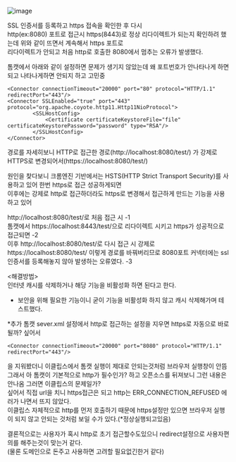 ![image](https://github.com/2nho/personal-study/assets/97571604/93d23963-f939-448b-a955-06e024f6a592)

SSL 인증서를 등록하고 https 접속을 확인한 후 다시  
http(ex:8080) 포트로 접근시 https(8443)로 정상 리다이렉트가 되는지 확인하려 했는데 위와 같이 뜨면서 계속해서 https 포트로  
리다이렉트가 안되고 처음 http로 호출한 8080에서 멈추는 오류가 발생했다.

톰캣에서 아래와 같이 설정하면 문제가 생기지 않았는데 왜 포트번호가 안나타나게 하면 되고 나타나게하면 안되지 하고 고민중
```
<Connector connectionTimeout="20000" port="80" protocol="HTTP/1.1" redirectPort="443"/>  
<Connector SSLEnabled="true" port="443" protocol="org.apache.coyote.http11.Http11NioProtocol">  
        <SSLHostConfig>  
            <Certificate certificateKeystoreFile="file" certificateKeystorePassword="password" type="RSA"/>  
        </SSLHostConfig>  
</Connector>
```
경로를 자세히보니 HTTP로 접근한 경로(http://localhost:8080/test/) 가 강제로 HTTPS로 변경되어서(https://localhost:8080/test/)    
  
원인을 찾다보니 크롬엔진 기반에서는 HSTS(HTTP Strict Transport Security)를 사용하고 있어 한번 https로 접근 성공하게되면   
이후에는 강제로 http로 접근하더라도 https로 변경해서 접근하게 만드는 기능을 사용하고 있어     

http://localhost:8080/test/로 처음 접근 시    -1  
톰캣에서 https://localhost:8443/test/으로 리다이렉트 시키고 https가 성공적으로 접근되면    -2  
이후 http://localhost:8080/test/로 다시 접근 시 강제로 https://localhost:8080/test/ 이렇게 경로를 바꿔버리므로  8080포트 커넥터에는 ssl인증서를 등록해놓지 않아 발생하는 오류였다.  -3

<해결방법>  
인터넷 캐시를 삭제하거나 해당 기능을 비활성화 하면 된다고 한다.  
- 보안을 위해 필요한 기능이니 굳이 기능을 비활성화 하지 않고 캐시 삭제해가며 테스트했다.



*추가 
톰캣 sever.xml 설정에서 http로 접근하는 설정을 지우면 https로 자동으로 바로 될까? 싶어서 
```
<Connector connectionTimeout="20000" port="8080" protocol="HTTP/1.1" redirectPort="443"/>
```
을 지워봤더니 이클립스에서 톰캣 실행이 제대로 안되는것처럼 브라우저 실행창이 안뜸  
그래서 아 톰캣이 기본적으로 http가 필수인가? 하고 오픈소스를 뒤져보니 그런 내용은 안나옴 그러면 이클립스의 문제일가?    
싶어서 직접 url을 치니 https접근은 되고 http는 ERR_CONNECTION_REFUSED 에러가 나면서 뜨지 않았다.   
이클립스 자체적으로 http를 먼저 호출하기 때문에 https설정만 있으면 브라우저 실행이 되지 않고 안되는 것처럼 보일 수가 있다.(*정상실행되고있음)    

결론적으로는 사용자가 혹시 http로 초기 접근할수도있으니 redirect설정으로 사용자편의를 해주는것이 맞는거 같다.    
(물론 도메인으로 돈주고 사용하면 고려할 필요없긴한거 같다)
